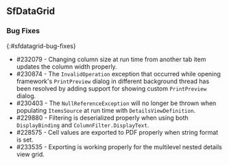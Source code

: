 ## SfDataGrid

### Bug Fixes
{:#sfdatagrid-bug-fixes}

* \#232079 - Changing column size at run time from another tab item updates the column width properly.
* \#230874 - The `InvalidOperation` exception that occurred while opening framework's `PrintPreview` dialog in different background thread has been resolved by adding support for showing custom `PrintPreview` dialog.
* \#230403 - The `NullReferenceException` will no longer be thrown when populating `ItemsSource` at run time with `DetailsViewDefinition`.
* \#229880 - Filtering is deserialized properly when using both `DisplayBinding` and `ColumnFilter.DisplayText`.
* \#228575 - Cell values are exported to PDF properly when string format is set.
* \#233535 - Exporting is working properly for the multilevel nested details view grid.